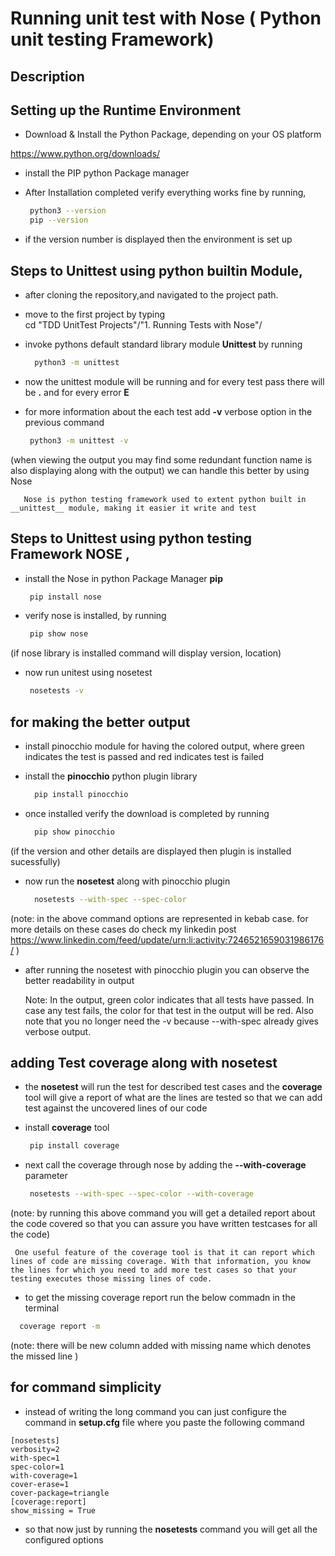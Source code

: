 # Running unit test with Nose ( Python unit testing Framework)

## Description


## Setting up the Runtime Environment

 * Download & Install the Python Package, depending on your OS platform
 
  https://www.python.org/downloads/
 
 * install the PIP python Package manager
   
 * After Installation completed verify everything works fine by running, <br/>
      ``` bash
       python3 --version 
       pip --version
      ``` 
 * if the version number is displayed then the environment is set up

## Steps to Unittest using python builtin Module,

 * after cloning the repository,and navigated to the project path.
 * move to the first project by typing <br/>
     cd "TDD UnitTest Projects"/"1. Running Tests with Nose"/

 * invoke pythons default standard library module __Unittest__ by running
    ``` bash
      python3 -m unittest
    ```  
 * now the unittest module will be running and for every test pass there will be __.__ and for every error __E__

 * for more information about the each test add __-v__ verbose option in the previous command
    ``` bash
     python3 -m unittest -v
    ```
     
 (when viewing the output you may find some redundant function name is also displaying along with the output)
 we can handle this better by using Nose

       Nose is python testing framework used to extent python built in __unittest__ module, making it easier it write and test

## Steps to Unittest using python testing Framework __NOSE__ ,
 * install the Nose in python Package Manager __pip__

    ``` bash
     pip install nose
    ```
* verify nose is installed, by  running
    
    ``` bash
     pip show nose
    ```
(if nose library is installed command will display version, location)

 * now run unitest using nosetest

    
    ``` bash
     nosetests -v
    ```

## for making the better output
 * install pinocchio module for having the colored output, where green indicates the test is passed and red indicates test is failed 

 * install the __pinocchio__  python plugin library 

   ``` bash
     pip install pinocchio
   ``` 
 * once installed verify the download is completed by running 
   ``` bash
     pip show pinocchio
   ``` 
 (if the version and other details are displayed then plugin is installed sucessfully)

 * now run the __nosetest__ along with pinocchio plugin
   
  
   ``` bash
     nosetests --with-spec --spec-color
   ``` 
  (note: in the above command options are represented in kebab case. for more details on these cases do check my linkedin post 
  https://www.linkedin.com/feed/update/urn:li:activity:7246521659031986176/
    ) 

 * after running the nosetest with pinocchio plugin you can observe the better readability in output
 
     Note: In the output, green color indicates that all tests have passed. In case any test fails, the color for that test in the output will be red. Also note that you no longer need the -v because --with-spec already gives verbose output. 

## adding Test coverage along with nosetest
 * the __nosetest__ will run the test for described test cases and the __coverage__ tool will give a report of what are the lines are tested so that we can add test against the uncovered lines of our code
 
 * install __coverage__ tool

    ``` bash
     pip install coverage
   ``` 
 * next call the coverage through nose by adding the __--with-coverage__ parameter 

    ``` bash
     nosetests --with-spec --spec-color --with-coverage
   ```  
 (note: by running this above command you will get a detailed report about the code covered so that you can assure you have written testcases for all the code)

     One useful feature of the coverage tool is that it can report which lines of code are missing coverage. With that information, you know the lines for which you need to add more test cases so that your testing executes those missing lines of code.
 * to get the missing coverage report run the below commadn in the terminal 

  ``` bash
    coverage report -m 
  ``` 

  (note: there will be new column added with missing name which denotes the missed line )

  ## for command simplicity 

  * instead of writing the long command you can just configure the command in __setup.cfg__ file where you paste the following command

   ```
   [nosetests]
   verbosity=2
   with-spec=1
   spec-color=1
   with-coverage=1
   cover-erase=1
   cover-package=triangle
   [coverage:report]
   show_missing = True
   ```

* so that now just by running the __nosetests__ command you will get all the configured options 